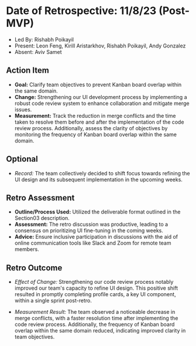 # Date of Retrospective: 11/8/23 (Post-MVP)

* Led By: Rishabh Poikayil
* Present: Leon Feng, Kirill Aristarkhov, Rishabh Poikayil, Andy Gonzalez
* Absent: Aviv Samet

## Action Item

* **Goal:** Clarify team objectives to prevent Kanban board overlap within the same domain.
* **Change:** Strengthening our UI development process by implementing a robust code review system to enhance collaboration and mitigate merge issues.
* **Measurement:** Track the reduction in merge conflicts and the time taken to resolve them before and after the implementation of the code review process. Additionally, assess the clarity of objectives by monitoring the frequency of Kanban board overlap within the same domain.

## Optional

* *Record:* The team collectively decided to shift focus towards refining the UI design and its subsequent implementation in the upcoming weeks.

## Retro Assessment

* **Outline/Process Used:** Utilized the deliverable format outlined in the Section03 description.
* **Assessment:** The retro discussion was productive, leading to a consensus on prioritizing UI fine-tuning in the coming weeks.
* **Advice:** Ensure inclusive participation in discussions with the aid of online communication tools like Slack and Zoom for remote team members.

## Retro Outcome

* *Effect of Change:* Strengthening our code review process notably improved our team's capacity to refine UI design. This positive shift resulted in promptly completing profile cards, a key UI component, within a single sprint post-retro.

* *Measurement Result:* The team observed a noticeable decrease in merge conflicts, with a faster resolution time after implementing the code review process. Additionally, the frequency of Kanban board overlap within the same domain reduced, indicating improved clarity in team objectives.
